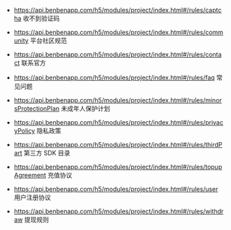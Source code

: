 - https://api.benbenapp.com/h5/modules/project/index.html#/rules/captcha
  收不到验证码

- https://api.benbenapp.com/h5/modules/project/index.html#/rules/community
  平台社区规范

- https://api.benbenapp.com/h5/modules/project/index.html#/rules/contact
  联系官方

- https://api.benbenapp.com/h5/modules/project/index.html#/rules/faq
  常见问题

- https://api.benbenapp.com/h5/modules/project/index.html#/rules/minorsProtectionPlan
  未成年人保护计划

- https://api.benbenapp.com/h5/modules/project/index.html#/rules/privacyPolicy
  隐私政策

- https://api.benbenapp.com/h5/modules/project/index.html#/rules/thirdPart
  第三方 SDK 目录

- https://api.benbenapp.com/h5/modules/project/index.html#/rules/topupAgreement
  充值协议

- https://api.benbenapp.com/h5/modules/project/index.html#/rules/user
  用户注册协议

- https://api.benbenapp.com/h5/modules/project/index.html#/rules/withdraw
  提现规则
